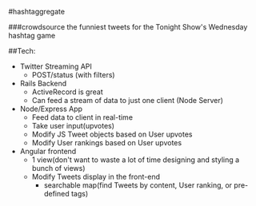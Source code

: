 #hashtaggregate

###crowdsource the funniest tweets for the Tonight Show's Wednesday hashtag game

##Tech:

- Twitter Streaming API
  - POST/status (with filters)
- Rails Backend
  - ActiveRecord is great
  - Can feed a stream of data to just one client (Node Server)
- Node/Express App
  - Feed data to client in real-time
  - Take user input(upvotes)
  - Modify JS Tweet objects based on User upvotes
  - Modify User rankings based on User upvotes
- Angular frontend
  - 1 view(don't want to waste a lot of time designing and styling a bunch of views)
  - Modify Tweets display in the front-end
    - searchable map(find Tweets by content, User ranking, or pre-defined tags)
